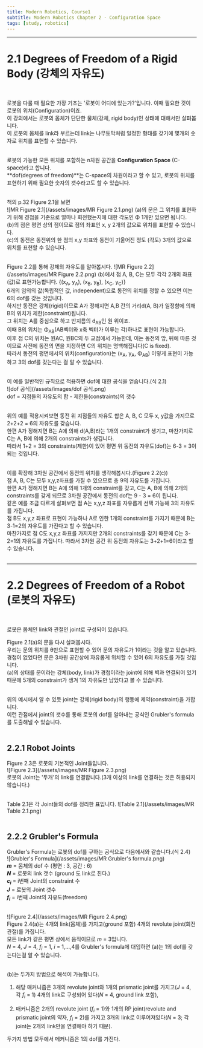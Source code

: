 ```yaml
---
title: Modern Robotics, Course1
subtitle: Modern Robotics Chapter 2 - Configuration Space
tags: [study, robotics]
---
```


---
# 2.1 Degrees of Freedom of a Rigid Body (강체의 자유도)  
<br>

로봇을 다룰 때 필요한 가장 기초는 '로봇이 어디에 있는가?'입니다. 이때 필요한 것이 로봇의 위치(Configuration)이죠.  
이 강의에서는 로봇의 몸체가 단단한 물체(강체, rigid body)인 상태에 대해서만 살펴봅니다.  
이 로봇의 몸체를 link라 부르는데 link는 나무토막처럼 일정한 형태를 갖기에 몇개의 숫자로 위치를 표현할 수 있습니다.  
<br>

로봇의 가능한 모든 위치를 포함하는 n차원 공간을 **Configuration Space** (C-space)라고 합니다.  
**dof(degrees of freedom)**는 C-space의 차원이라고 할 수 있고, 로봇의 위치를 표현하기 위해 필요한 숫자의 갯수라고도 할 수 있습니다.  
<br>

책의 p.32 Figure 2.1을 보면  
![MR Figure 2.1](/assets/images/MR Figure 2.1.png)
(a)의 문은 그 위치를 표현하기 위해 경첩을 기준으로 얼마나 회전했는지에 대한 각도인 Φ 1개만 있으면 됩니다.  
(b)의 점은 평면 상의 점이므로 점의 좌표인 x, y 2개의 값으로 위치를 표현할 수 있습니다.  
(c)의 동전은 동전위의 한 점의 x,y 좌표와 동전이 기울어진 정도 (각도) 3개의 값으로 위치를 표현할 수 있습니다.  
<br>

Figure 2.2를 통해 강체의 자유도를 알아봅시다. 
![MR Figure 2.2](/assets/images/MR Figure 2.2.png) 
(b)에서 점 A, B, C는 모두 각각 2개의 좌표(값)로 표현가능합니다. {(x<sub>A</sub>, y<sub>A</sub>), (x<sub>B</sub>, y<sub>B</sub>), (x<sub>C</sub>, y<sub>C</sub>)}  
6개의 임의의 값(독립적인 값, independent)으로 동전의 위치를 정할 수 있으면 이는 6의 dof를 갖는 것입니다.  
하지만 동전은 강체(rigid)이므로 A가 정해지면 A,B 간의 거리d(A, B)가 일정함에 의해 B의 위치가 제한(constraint)됩니다.  
그 위치는 A를 중심으로 하고 반지름의 d<sub>AB</sub>인 원 위이죠.  
이때 B의 위치는 Φ<sub>AB</sub>(AB벡터와 x축 벡터가 이루는 각)하나로 표현이 가능합니다.  
이후 점 C의 위치는 원AC, 원BC의 두 교점에서 가능한데, 이는 동전의 앞, 뒤에 따른 것이므로 사전에 동전의 면을 지정하면 C의 위치는 명백해집니다(C is fixed).  
따라서 동전의 평면에서의 위치(configuration)는 (x<sub>A</sub>, y<sub>A</sub>, Φ<sub>AB</sub>) 이렇게 표현이 가능하고 3의 dof를 갖는다는 걸 알 수 있습니다.  
<br>

이 예를 일반적인 규칙으로 적용하면 dof에 대한 공식을 얻습니다.(식 2.1)  
![dof 공식](/assets/images/dof 공식.png)  
dof = 지점들의 자유도의 합 - 제한들(constraints)의 갯수  
<br>

위의 예를 적용시켜보면 동전 위 지점들의 자유도 합은 A, B, C 모두 x, y값을 가지므로 2+2+2 = 6의 자유도를 갖습니다.  
한편 A가 정해지면 B는 A에 의해 d(A,B)라는 1개의 constraint가 생기고, 마찬가지로 C는 A, B에 의해 2개의 constraints가 생깁니다.  
따라서 1+2 = 3의 constraints(제한)이 있어 평면 위 동전의 자유도(dof)는 6-3 = 3이 되는 것입니다.  
<br>

 이를 확장해 3차원 공간에서 동전의 위치를 생각해봅시다.(Figure 2.2(c))  
점 A, B, C는 모두 x,y,z좌표를 가질 수 있으므로 총 9의 자유도를 가집니다.  
한편 A가 정해지면 B는 A에 의해 1개의 constraint를 갖고, C는 A, B에 의해 2개의 constraints를 갖게 되므로 3차원 공간에서 동전의 dof는 9 - 3 = 6이 됩니다.  
 같은 예를 조금 다르게 살펴보면 점 A는 x,y,z 좌표를 자유롭게 선택 가능해 3의 자유도를 가집니다.  
 점 B도 x,y,z 좌표로 표현이 가능하나 A로 인한 1개의 constraint를 가지기 때문에 B는 3-1=2의 자유도를 가진다고 할 수 있습니다.  
 마찬가지로 점 C도 x,y,z 좌표를 가지지만 2개의 constraints를 갖기 때문에 C는 3-2=1의 자유도를 가집니다. 따라서 3차원 공간 위 동전의 자유도는 3+2+1=6이라고 할 수 있습니다.  
<br>

---

# 2.2 Degrees of Freedom of a Robot (로봇의 자유도)  
<br>

로봇은 몸체인 link와 관절인 joint로 구성되어 있습니다.  

Figure 2.1(a)의 문을 다시 살펴봅시다.  
우리는 문의 위치를 θ만으로 표현할 수 있어 문의 자유도가 1이라는 것을 알고 있습니다.  
경첩이 없었다면 문은 3차원 공간상에 자유롭게 위치할 수 있어 6의 자유도를 가질 것입니다.  
(a)의 상태를 문이라는 강체(body, link)가 경첩이라는 joint에 의해 벽과 연결되어 있기 때문에 5개의 constraint가 생겨 1의 자유도만 남았다고 볼 수 있습니다.  
<br>

위의 예시에서 알 수 있듯 joint는 강체(rigid body)의 행동에 제약(constraint)을 가합니다.  
이런 관점에서 joint의 갯수를 통해 로봇의 dof를 알아내는 공식인 Grubler's formula를 도출해낼 수 있습니다.  
<br>

## 2.2.1 Robot Joints  
Figure 2.3은 로봇의 기본적인 Joint들입니다.  
![Figure 2.3](/assets/images/MR Figure 2.3.png)  
로봇의 Joint는 '두개'의 link를 연결합니다.(3개 이상의 link를 연결하는 것은 허용되지 않습니다.)  
<br>

Table 2.1은 각 Joint들의 dof를 정리한 표입니다. 
![Table 2.1](/assets/images/MR Table 2.1.png)  
<br>

## 2.2.2 Grubler's Formula  
Grubler's Formula는 로봇의 dof를 구하는 공식으로 다음에서와 같습니다.(식 2.4)  
![Grubler's Formula](/assets/images/MR Grubler's formula.png)  
**_m_** = 몸체의 dof 수 (평면 : 3, 공간 : 6)   
**_N_** =  로봇의 link 갯수 (ground 도 link로 친다.)  
**_c<sub>i</sub>_** = i번째 Joint의 constraint 수  
**_J_** = 로봇의 Joint 갯수  
**_f<sub>i</sub>_** = i번째 Joint의 자유도(freedom)  
<br>

![Figure 2.4](/assets/images/MR Figure 2.4.png)  
Figure 2.4(a)는 4개의 link(몸체)를 가지고(ground 포함) 4개의 revolute joint(회전 관절)를 가집니다.  
모든 link가 같은 평면 상에서 움직이므로 _m_ = 3입니다.  
_N_ = 4, _J_ = 4, _f<sub>i</sub>_ = 1, _i_ = 1,...,4를 Grubler's formula에 대입하면 (a)는 1의 dof를 갖는다는걸 알 수 있습니다.  
<br>

(b)는 두가지 방법으로 해석이 가능합니다.  
1. 해당 매커니즘은 3개의 revolute joint와 1개의 prismatic joint를 가지고(_J_ = 4, 각 _f<sub>i</sub>_ = 1) 4개의 link로 구성되어 있다(_N_ = 4, ground link 포함),  

1. 매커니즘은 2개의 revolute joint (_f<sub>i</sub>_ = 1)와 1개의 RP joint(revolute and prismatic joint의 약자, _f<sub>i</sub>_ = 2)를 가지고 3개의 link로 이루어져있다(_N_ = 3; 각 joint는 2개의 link만을 연결해야 하기 때문).  

두가지 방법 모두에서 메커니즘은 1의 dof를 가진다.
